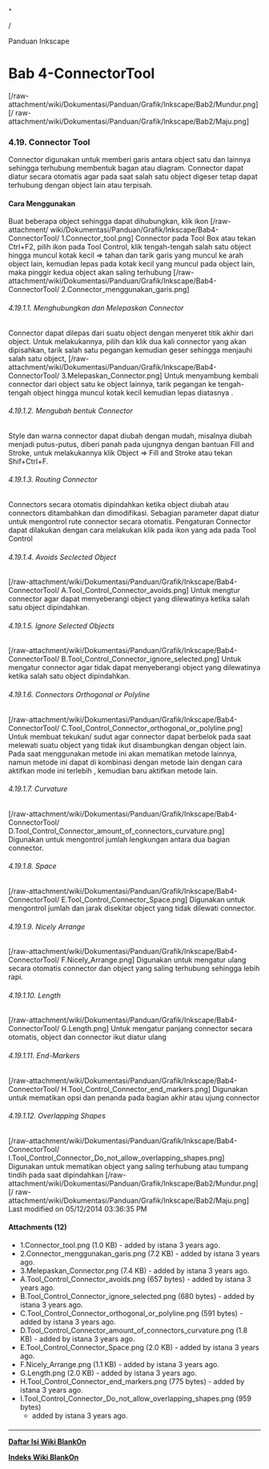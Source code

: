 

    *









  /



Panduan Inkscape
# Bab 4-ConnectorTool
[/raw-attachment/wiki/Dokumentasi/Panduan/Grafik/Inkscape/Bab2/Mundur.png] [/
raw-attachment/wiki/Dokumentasi/Panduan/Grafik/Inkscape/Bab2/Maju.png]
### 4.19. Connector Tool
Connector digunakan untuk memberi garis antara object satu dan lainnya sehingga
terhubung membentuk bagan atau diagram. Connector dapat diatur secara otomatis
agar pada saat salah satu object digeser tetap dapat terhubung dengan object
lain atau terpisah.
#### Cara Menggunakan
Buat beberapa object sehingga dapat dihubungkan, klik ikon [/raw-attachment/
wiki/Dokumentasi/Panduan/Grafik/Inkscape/Bab4-ConnectorTool/
1.Connector_tool.png] Connector pada Tool Box atau tekan Ctrl+F2, pilih ikon
pada Tool Control, klik tengah-tengah salah satu object hingga muncul kotak
kecil => tahan dan tarik garis yang muncul ke arah object lain, kemudian lepas
pada kotak kecil yang muncul pada object lain, maka pinggir kedua object akan
saling terhubung
[/raw-attachment/wiki/Dokumentasi/Panduan/Grafik/Inkscape/Bab4-ConnectorTool/
2.Connector_menggunakan_garis.png]
###### 4.19.1.1. Menghubungkan dan Melepaskan Connector
Connector dapat dilepas dari suatu object dengan menyeret titik akhir dari
object. Untuk melakukannya, pilih dan klik dua kali connector yang akan
dipisahkan, tarik salah satu pegangan kemudian geser sehingga menjauhi salah
satu object,
[/raw-attachment/wiki/Dokumentasi/Panduan/Grafik/Inkscape/Bab4-ConnectorTool/
3.Melepaskan_Connector.png]
Untuk menyambung kembali connector dari object satu ke object lainnya, tarik
pegangan ke tengah-tengah object hingga muncul kotak kecil kemudian lepas
diatasnya .
###### 4.19.1.2. Mengubah bentuk Connector
Style dan warna connector dapat diubah dengan mudah, misalnya diubah menjadi
putus-putus, diberi panah pada ujungnya dengan bantuan Fill and Stroke, untuk
melakukannya klik Object => Fill and Stroke atau tekan Shif+Ctrl+F.
###### 4.19.1.3. Routing Connector
Connectors secara otomatis dipindahkan ketika object diubah atau connectors
ditambahkan dan dimodifikasi. Sebagian parameter dapat diatur untuk mengontrol
rute connector secara otomatis. Pengaturan Connector dapat dilakukan dengan
cara melakukan klik pada ikon yang ada pada Tool Control
###### 4.19.1.4. Avoids Seclected Object
[/raw-attachment/wiki/Dokumentasi/Panduan/Grafik/Inkscape/Bab4-ConnectorTool/
A.Tool_Control_Connector_avoids.png] Untuk mengtur connector agar dapat
menyeberangi object yang dilewatinya ketika salah satu object dipindahkan.
###### 4.19.1.5. Ignore Selected Objects
[/raw-attachment/wiki/Dokumentasi/Panduan/Grafik/Inkscape/Bab4-ConnectorTool/
B.Tool_Control_Connector_ignore_selected.png] Untuk mengatur connector agar
tidak dapat menyeberangi object yang dilewatinya ketika salah satu object
dipindahkan.
###### 4.19.1.6. Connectors Orthogonal or Polyline
[/raw-attachment/wiki/Dokumentasi/Panduan/Grafik/Inkscape/Bab4-ConnectorTool/
C.Tool_Control_Connector_orthogonal_or_polyline.png] Untuk membuat tekukan/
sudut agar connector dapat berbelok pada saat melewati suatu object yang tidak
ikut disambungkan dengan object lain. Pada saat menggunakan metode ini akan
mematikan metode lainnya, namun metode ini dapat di kombinasi dengan metode
lain dengan cara aktifkan mode ini terlebih , kemudian baru aktifkan metode
lain.
###### 4.19.1.7. Curvature
[/raw-attachment/wiki/Dokumentasi/Panduan/Grafik/Inkscape/Bab4-ConnectorTool/
D.Tool_Control_Connector_amount_of_connectors_curvature.png] Digunakan untuk
mengontrol jumlah lengkungan antara dua bagian connector.
###### 4.19.1.8. Space
[/raw-attachment/wiki/Dokumentasi/Panduan/Grafik/Inkscape/Bab4-ConnectorTool/
E.Tool_Control_Connector_Space.png] Digunakan untuk mengontrol jumlah dan jarak
disekitar object yang tidak dilewati connector.
###### 4.19.1.9. Nicely Arrange
[/raw-attachment/wiki/Dokumentasi/Panduan/Grafik/Inkscape/Bab4-ConnectorTool/
F.Nicely_Arrange.png] Digunakan untuk mengatur ulang secara otomatis connector
dan object yang saling terhubung sehingga lebih rapi.
###### 4.19.1.10. Length
[/raw-attachment/wiki/Dokumentasi/Panduan/Grafik/Inkscape/Bab4-ConnectorTool/
G.Length.png] Untuk mengatur panjang connector secara otomatis, object dan
connector ikut diatur ulang
###### 4.19.1.11. End-Markers
[/raw-attachment/wiki/Dokumentasi/Panduan/Grafik/Inkscape/Bab4-ConnectorTool/
H.Tool_Control_Connector_end_markers.png] Digunakan untuk mematikan opsi dan
penanda pada bagian akhir atau ujung connector
###### 4.19.1.12. Overlapping Shapes
[/raw-attachment/wiki/Dokumentasi/Panduan/Grafik/Inkscape/Bab4-ConnectorTool/
I.Tool_Control_Connector_Do_not_allow_overlapping_shapes.png] Digunakan untuk
mematikan object yang saling terhubung atau tumpang tindih pada saat
dipindahkan
[/raw-attachment/wiki/Dokumentasi/Panduan/Grafik/Inkscape/Bab2/Mundur.png] [/
raw-attachment/wiki/Dokumentasi/Panduan/Grafik/Inkscape/Bab2/Maju.png]
Last modified on 05/12/2014 03:36:35 PM
#### Attachments (12)
  * 1.Connector_tool.png​ (1.0 KB) - added by istana 3 years ago.
  * 2.Connector_menggunakan_garis.png​ (7.2 KB) - added by istana 3 years
      ago.
  * 3.Melepaskan_Connector.png​ (7.4 KB) - added by istana 3 years ago.
  * A.Tool_Control_Connector_avoids.png​ (657 bytes) - added by istana 3
      years ago.
  * B.Tool_Control_Connector_ignore_selected.png​ (680 bytes) - added by
      istana 3 years ago.
  * C.Tool_Control_Connector_orthogonal_or_polyline.png​ (591 bytes) - added
      by istana 3 years ago.
  * D.Tool_Control_Connector_amount_of_connectors_curvature.png​ (1.8 KB) -
      added by istana 3 years ago.
  * E.Tool_Control_Connector_Space.png​ (2.0 KB) - added by istana 3 years
      ago.
  * F.Nicely_Arrange.png​ (1.1 KB) - added by istana 3 years ago.
  * G.Length.png​ (2.0 KB) - added by istana 3 years ago.
  * H.Tool_Control_Connector_end_markers.png​ (775 bytes) - added by istana 3
      years ago.
  * I.Tool_Control_Connector_Do_not_allow_overlapping_shapes.png​ (959 bytes)
      - added by istana 3 years ago.
#### 
    
 
 
 
 
 
---
[**Daftar Isi Wiki BlankOn**](/wiki/DaftarIsi/index.html)
 
[**Indeks Wiki BlankOn**](/wiki/Indeks.html)
